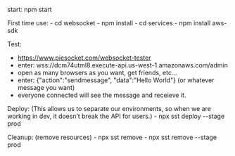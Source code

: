 start: npm start

First time use:
    - cd websocket
    - npm install
    - cd services
    - npm install aws-sdk
    
Test:
 - https://www.piesocket.com/websocket-tester
 - enter: wss://dcm74utml8.execute-api.us-west-1.amazonaws.com/admin
 - open as many browsers as you want, get friends, etc...
 - enter: {"action":"sendmessage", "data":"Hello World"} (or whatever message you want)
 - everyone connected will see the message and receieve it.

 Deploy:
 (This allows us to separate our environments, so when we are working in dev, it doesn’t break the API for users.)
     - npx sst deploy --stage prod
    
 Cleanup:
 (remove resources)
    - npx sst remove
    - npx sst remove --stage prod
